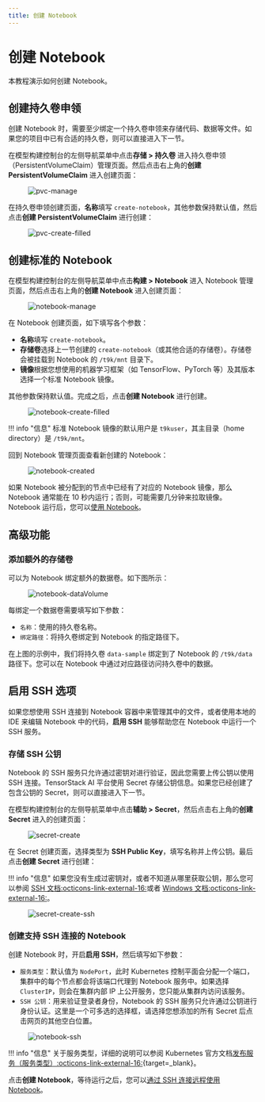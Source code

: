 ```yaml
---
title: 创建 Notebook
---
```


# 创建 Notebook

本教程演示如何创建 Notebook。

## 创建持久卷申领

创建 Notebook 时，需要至少绑定一个持久卷申领来存储代码、数据等文件。如果您的项目中已有合适的持久卷，则可以直接进入下一节。

在模型构建控制台的左侧导航菜单中点击**存储 > 持久卷** 进入持久卷申领（PersistentVolumeClaim）管理页面。然后点击右上角的**创建 PersistentVolumeClaim** 进入创建页面：

<figure class="screenshot">
  <img alt="pvc-manage" src="../../assets/guide/develop-and-test-model/create-notebook/pvc-manage.png" class="screenshot"/>
</figure>

在持久卷申领创建页面，**名称**填写 `create-notebook`，其他参数保持默认值，然后点击**创建 PersistentVolumeClaim** 进行创建：

<figure class="screenshot">
  <img alt="pvc-create-filled" src="../../assets/guide/develop-and-test-model/create-notebook/pvc-create-filled.png" class="screenshot"/>
</figure>

## 创建标准的 Notebook

在模型构建控制台的左侧导航菜单中点击**构建 > Notebook** 进入 Notebook 管理页面，然后点击右上角的**创建 Notebook** 进入创建页面：

<figure class="screenshot">
  <img alt="notebook-manage" src="../../assets/guide/develop-and-test-model/create-notebook/notebook-manage.png" class="screenshot"/>
</figure>

在 Notebook 创建页面，如下填写各个参数：

* **名称**填写 `create-notebook`。
* **存储卷**选择上一节创建的 `create-notebook`（或其他合适的存储卷）。存储卷会被挂载到 Notebook 的 `/t9k/mnt` 目录下。
* **镜像**根据您想使用的机器学习框架（如 TensorFlow、PyTorch 等）及其版本选择一个标准 Notebook 镜像。

其他参数保持默认值。完成之后，点击**创建 Notebook** 进行创建。

<figure class="screenshot">
  <img alt="notebook-create-filled" src="../../assets/guide/develop-and-test-model/create-notebook/notebook-create-filled.png" class="screenshot"/>
</figure>

!!! info "信息"
    标准 Notebook 镜像的默认用户是 `t9kuser`，其主目录（home directory）是 `/t9k/mnt`。

回到 Notebook 管理页面查看新创建的 Notebook：

<figure class="screenshot">
  <img alt="notebook-created" src="../../assets/guide/develop-and-test-model/create-notebook/notebook-created.png" class="screenshot"/>
</figure>

如果 Notebook 被分配到的节点中已经有了对应的 Notebook 镜像，那么 Notebook 通常能在 10 秒内运行；否则，可能需要几分钟来拉取镜像。Notebook 运行后，您可以[使用 Notebook](./use-notebook.md)。

## 高级功能

### 添加额外的存储卷

可以为 Notebook 绑定额外的数据卷。如下图所示：

<figure class="screenshot">
  <img alt="notebook-dataVolume" src="../../assets/guide/develop-and-test-model/create-notebook/notebook-dataVolume.png" class="screenshot"/>
</figure>

每绑定一个数据卷需要填写如下参数：

* `名称`：使用的持久卷名称。
* `绑定路径`：将持久卷绑定到 Notebook 的指定路径下。

在上图的示例中，我们将持久卷 `data-sample` 绑定到了 Notebook 的 `/t9k/data` 路径下。您可以在 Notebook 中通过对应路径访问持久卷中的数据。

## 启用 SSH 选项

如果您想使用 SSH 连接到 Notebook 容器中来管理其中的文件，或者使用本地的 IDE 来编辑 Notebook 中的代码，**启用 SSH** 能够帮助您在 Notebook 中运行一个 SSH 服务。

### 存储 SSH 公钥

Notebook 的 SSH 服务只允许通过密钥对进行验证，因此您需要上传公钥以使用 SSH 连接。TensorStack AI 平台使用 Secret 存储公钥信息。如果您已经创建了包含公钥的 Secret，则可以直接进入下一节。

在模型构建控制台的左侧导航菜单中点击**辅助 > Secret**，然后点击右上角的**创建 Secret** 进入的创建页面：

<figure class="screenshot">
  <img alt="secret-create" src="../../assets/guide/develop-and-test-model/create-notebook/secret-create.png" class="screenshot"/>
</figure>

在 Secret 创建页面，选择类型为 **SSH Public Key**，填写名称并上传公钥。最后点击**创建 Secret** 进行创建：

!!! info "信息"
    如果您没有生成过密钥对，或者不知道从哪里获取公钥，那么您可以参阅 [SSH 文档:octicons-link-external-16:](https://www.ssh.com/academy/ssh/keygen)或者 [Windows 文档:octicons-link-external-16:](https://learn.microsoft.com/zh-cn/windows-server/administration/openssh/openssh_keymanagement#user-key-generation)。

<figure class="screenshot">
  <img alt="secret-create-ssh" src="../../assets/guide/develop-and-test-model/create-notebook/secret-create-ssh.png" class="screenshot"/>
</figure>

### 创建支持 SSH 连接的 Notebook

创建 Notebook 时，开启**启用 SSH**，然后填写如下参数：

* `服务类型`：默认值为 `NodePort`，此时 Kubernetes 控制平面会分配一个端口，集群中的每个节点都会将该端口代理到 Notebook 服务中。如果选择 `ClusterIP`，则会在集群内部 IP 上公开服务，您只能从集群内访问该服务。
* `SSH 公钥`：用来验证登录者身份，Notebook 的 SSH 服务只允许通过公钥进行身份认证。这里是一个可多选的选择框，请选择您想添加的所有 Secret 后点击网页的其他空白位置。

<figure class="screenshot">
  <img alt="notebook-ssh" src="../../assets/guide/develop-and-test-model/create-notebook/notebook-ssh.png" class="screenshot"/>
</figure>

!!! info "信息"
    关于服务类型，详细的说明可以参阅 Kubernetes 官方文档[发布服务（服务类型）:octicons-link-external-16:](https://kubernetes.io/zh-cn/docs/concepts/services-networking/service/#publishing-services-service-types){target=_blank}。

点击**创建 Notebook**，等待运行之后，您可以[通过 SSH 连接远程使用 Notebook](./use-notebook-remotely-via-ssh-connection.md)。
